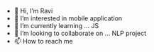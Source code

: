 - 👋 Hi, I’m Ravi
- 👀 I’m interested in mobile application 
- 🌱 I’m currently learning ... JS 
- 💞️ I’m looking to collaborate on ... NLP project
- 📫 How to reach me 

<!---
ravi-ranjan-oodles/ravi-ranjan-oodles is a ✨ special ✨ repository because its `README.md` (this file) appears on your GitHub profile.
You can click the Preview link to take a look at your changes.
--->
